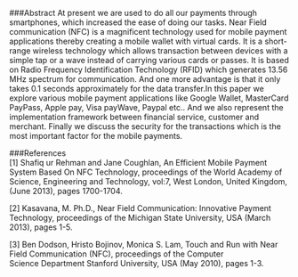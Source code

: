                  
###Abstract
At present we are used to do all our payments through smartphones, which increased the ease of doing our tasks. Near Field
communication (NFC) is a magnificent technology used for mobile payment applications thereby creating a mobile wallet with
virtual cards. It is a short-range wireless technology which allows transaction between devices with a simple tap or a wave     instead of carrying various cards or passes. It is based on Radio Frequency Identification Technology (RFID) which generates    13.56 MHz spectrum for communication. And one more advantage is that it only takes 0.1 seconds approximately for the data       transfer.In this paper we explore various mobile payment applications like Google Wallet, MasterCard PayPass, Apple pay,     Visa payWave, Paypal etc.. And we also represent the implementation framework between financial service, customer and       merchant. Finally we discuss the security for the transactions which is the most important factor for the mobile payments.

###References  
[1] Shafiq ur Rehman and Jane Coughlan, An Efficient Mobile Payment System Based On NFC Technology, proceedings of the World 
    Academy of Science, Engineering and Technology, vol:7, West London, United Kingdom, (June 2013), pages 1700-1704.

[2] Kasavana, M. Ph.D., Near Field Communication: Innovative Payment Technology, proceedings of the Michigan State University,
    USA (March 2013), pages 1-5.

[3] Ben Dodson, Hristo Bojinov, Monica S. Lam, Touch and Run with Near Field Communication (NFC), proceedings of the Computer  
    Science Department Stanford University, USA (May 2010), pages 1-3.
